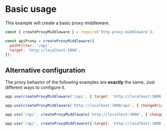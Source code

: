 # Basic usage

This example will create a basic proxy middleware.

```javascript
const { createProxyMiddleware } = require('http-proxy-middleware');

const apiProxy = createProxyMiddleware({
  pathFilter: '/api',
  target: 'http://localhost:3000',
});
```

## Alternative configuration

The proxy behavior of the following examples are **exactly** the same; Just different ways to configure it.

```javascript
app.use(createProxyMiddleware('/api', { target: 'http://localhost:3000', changeOrigin: true }));
```

```javascript
app.use(createProxyMiddleware('http://localhost:3000/api', { changeOrigin: true }));
```

```javascript
app.use('/api', createProxyMiddleware('http://localhost:3000', { changeOrigin: true }));
```

```javascript
app.use('/api', createProxyMiddleware({ target: 'http://localhost:3000', changeOrigin: true }));
```
